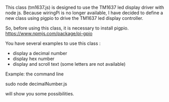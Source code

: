 This class (tm1637.js) is designed to use the TM1637 led display driver with node js.
Because wiringPi is no longer available, I have decided to define a new class using pigpio to drive the TM1637 led display controller.

So, before using this class, it is necessary to install pigpio.
https://www.npmjs.com/package/pi-gpio

You have several examples to use this class :
- display a decimal number 
- display hex number
- display and scroll text (some letters are not available)

Example:
the command line 

sudo node decimalNumber.js  

will show you some possibilities.
